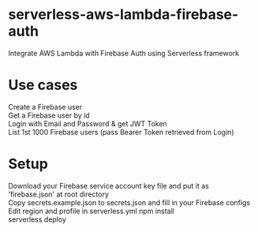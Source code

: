 # serverless-aws-lambda-firebase-auth
Integrate AWS Lambda with Firebase Auth using Serverless framework

# Use cases
Create a Firebase user\
Get a Firebase user by id\
Login with Email and Password & get JWT Token\
List 1st 1000 Firebase users (pass Bearer Token retrieved from Login)

# Setup
Download your Firebase service account key file and put it as 'firebase.json' at root directory\
Copy secrets.example.json to secrets.json and fill in your Firebase configs
Edit region and profile in serverless.yml 
npm install\
serverless deploy
